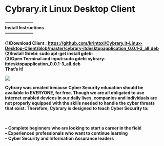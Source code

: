 # Cybrary.it Linux Desktop Client
——————–<br>
<b>Install Instructions<b><br>
——————–<br>
<br><b>(1)</b>Download Client : https://github.com/krintoxi/Cybrary.it-Linux-Desktop-Client/blob/master/cybrary-itdesktopapplication_0.0.1-3_all.deb
<br><b>(2)<b>Install Gdebi: sudo apt-get install gdebi
<br><b>(3)</b>Open Terminal and input:sudo gdebi cybrary-itdesktopapplication_0.0.1-3_all.deb
<br><b>That’s it!</b>

<img src="https://i.imgur.com/8Ok8ja3.png">
<br>
<p>
Cybrary was created because Cyber Security education should be available to EVERYONE, for free. Though we are all obligated to use internet enabled devices in our daily lives, companies and individuals are not properly equipped with the skills needed to handle the cyber threats that exist. Therefore, Cybrary is designed to teach Cyber Security to:</p>
<br>
<br><b>– Complete beginners who are looking to start a career in the field</b>
<br><b>– Experienced professionals who want to continue learning</b>
<br><b>– Cyber Security and Information Assurance leaders</b>